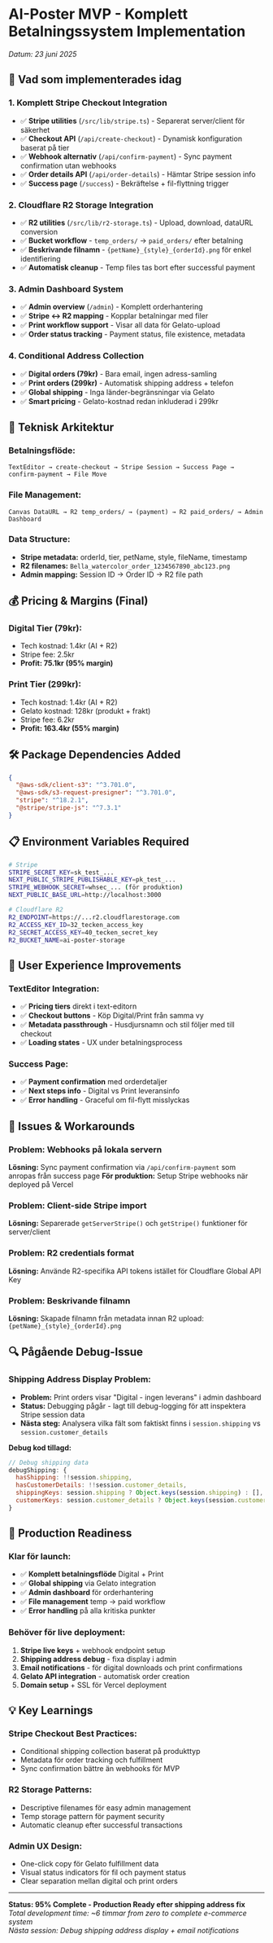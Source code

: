 # AI-Poster MVP - Komplett Betalningssystem Implementation
*Datum: 23 juni 2025*

## 🎯 Vad som implementerades idag

### **1. Komplett Stripe Checkout Integration**
- ✅ **Stripe utilities** (`/src/lib/stripe.ts`) - Separerat server/client för säkerhet
- ✅ **Checkout API** (`/api/create-checkout`) - Dynamisk konfiguration baserat på tier
- ✅ **Webhook alternativ** (`/api/confirm-payment`) - Sync payment confirmation utan webhooks
- ✅ **Order details API** (`/api/order-details`) - Hämtar Stripe session info
- ✅ **Success page** (`/success`) - Bekräftelse + fil-flyttning trigger

### **2. Cloudflare R2 Storage Integration**
- ✅ **R2 utilities** (`/src/lib/r2-storage.ts`) - Upload, download, dataURL conversion
- ✅ **Bucket workflow** - `temp_orders/` → `paid_orders/` efter betalning
- ✅ **Beskrivande filnamn** - `{petName}_{style}_{orderId}.png` för enkel identifiering
- ✅ **Automatisk cleanup** - Temp files tas bort efter successful payment

### **3. Admin Dashboard System**
- ✅ **Admin overview** (`/admin`) - Komplett orderhantering
- ✅ **Stripe ↔ R2 mapping** - Kopplar betalningar med filer
- ✅ **Print workflow support** - Visar all data för Gelato-upload
- ✅ **Order status tracking** - Payment status, file existence, metadata

### **4. Conditional Address Collection**
- ✅ **Digital orders (79kr)** - Bara email, ingen adress-samling
- ✅ **Print orders (299kr)** - Automatisk shipping address + telefon
- ✅ **Global shipping** - Inga länder-begränsningar via Gelato
- ✅ **Smart pricing** - Gelato-kostnad redan inkluderad i 299kr

## 🔧 Teknisk Arkitektur

### **Betalningsflöde:**
```
TextEditor → create-checkout → Stripe Session → Success Page → confirm-payment → File Move
```

### **File Management:**
```
Canvas DataURL → R2 temp_orders/ → (payment) → R2 paid_orders/ → Admin Dashboard
```

### **Data Structure:**
- **Stripe metadata:** orderId, tier, petName, style, fileName, timestamp
- **R2 filenames:** `Bella_watercolor_order_1234567890_abc123.png`
- **Admin mapping:** Session ID → Order ID → R2 file path

## 💰 Pricing & Margins (Final)

### **Digital Tier (79kr):**
- Tech kostnad: 1.4kr (AI + R2)
- Stripe fee: 2.5kr
- **Profit: 75.1kr (95% margin)**

### **Print Tier (299kr):**
- Tech kostnad: 1.4kr (AI + R2)
- Gelato kostnad: 128kr (produkt + frakt)
- Stripe fee: 6.2kr
- **Profit: 163.4kr (55% margin)**

## 🛠️ Package Dependencies Added
```json
{
  "@aws-sdk/client-s3": "^3.701.0",
  "@aws-sdk/s3-request-presigner": "^3.701.0", 
  "stripe": "^18.2.1",
  "@stripe/stripe-js": "^7.3.1"
}
```

## 📋 Environment Variables Required
```bash
# Stripe
STRIPE_SECRET_KEY=sk_test_...
NEXT_PUBLIC_STRIPE_PUBLISHABLE_KEY=pk_test_...
STRIPE_WEBHOOK_SECRET=whsec_... (för produktion)
NEXT_PUBLIC_BASE_URL=http://localhost:3000

# Cloudflare R2
R2_ENDPOINT=https://...r2.cloudflarestorage.com
R2_ACCESS_KEY_ID=32_tecken_access_key
R2_SECRET_ACCESS_KEY=40_tecken_secret_key  
R2_BUCKET_NAME=ai-poster-storage
```

## 🎨 User Experience Improvements

### **TextEditor Integration:**
- ✅ **Pricing tiers** direkt i text-editorn
- ✅ **Checkout buttons** - Köp Digital/Print från samma vy
- ✅ **Metadata passthrough** - Husdjursnamn och stil följer med till checkout
- ✅ **Loading states** - UX under betalningsprocess

### **Success Page:**
- ✅ **Payment confirmation** med orderdetaljer
- ✅ **Next steps info** - Digital vs Print leveransinfo
- ✅ **Error handling** - Graceful om fil-flytt misslyckas

## 🐛 Issues & Workarounds

### **Problem: Webhooks på lokala servern**
**Lösning:** Sync payment confirmation via `/api/confirm-payment` som anropas från success page
**För produktion:** Setup Stripe webhooks när deployed på Vercel

### **Problem: Client-side Stripe import**
**Lösning:** Separerade `getServerStripe()` och `getStripe()` funktioner för server/client

### **Problem: R2 credentials format**
**Lösning:** Använde R2-specifika API tokens istället för Cloudflare Global API Key

### **Problem: Beskrivande filnamn**
**Lösning:** Skapade filnamn från metadata innan R2 upload: `{petName}_{style}_{orderId}.png`

## 🔍 Pågående Debug-Issue

### **Shipping Address Display Problem:**
- **Problem:** Print orders visar "Digital - ingen leverans" i admin dashboard
- **Status:** Debugging pågår - lagt till debug-logging för att inspektera Stripe session data
- **Nästa steg:** Analysera vilka fält som faktiskt finns i `session.shipping` vs `session.customer_details`

**Debug kod tillagd:**
```javascript
// Debug shipping data
debugShipping: {
  hasShipping: !!session.shipping,
  hasCustomerDetails: !!session.customer_details,
  shippingKeys: session.shipping ? Object.keys(session.shipping) : [],
  customerKeys: session.customer_details ? Object.keys(session.customer_details) : [],
}
```

## 🚀 Production Readiness

### **Klar för launch:**
- ✅ **Komplett betalningsflöde** Digital + Print
- ✅ **Global shipping** via Gelato integration
- ✅ **Admin dashboard** för orderhantering
- ✅ **File management** temp → paid workflow
- ✅ **Error handling** på alla kritiska punkter

### **Behöver för live deployment:**
1. **Stripe live keys** + webhook endpoint setup
2. **Shipping address debug** - fixa display i admin
3. **Email notifications** - för digital downloads och print confirmations
4. **Gelato API integration** - automatisk order creation
5. **Domain setup** + SSL för Vercel deployment

## 💡 Key Learnings

### **Stripe Checkout Best Practices:**
- Conditional shipping collection baserat på produkttyp
- Metadata för order tracking och fulfillment
- Sync confirmation bättre än webhooks för MVP

### **R2 Storage Patterns:**
- Descriptive filenames för easy admin management
- Temp storage pattern för payment security
- Automatic cleanup efter successful transactions

### **Admin UX Design:**
- One-click copy för Gelato fulfillment data
- Visual status indicators för fil och payment status
- Clear separation mellan digital och print orders

---

**Status: 95% Complete - Production Ready efter shipping address fix**  
*Total development time: ~6 timmar from zero to complete e-commerce system*  
*Nästa session: Debug shipping address display + email notifications*
